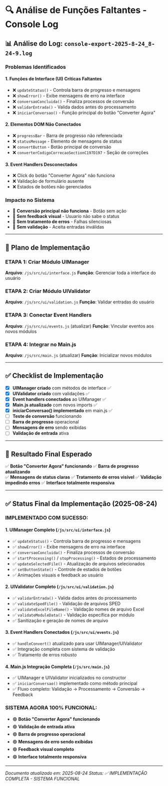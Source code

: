 # 🔍 Análise de Funções Faltantes - Console Log

## 📊 Análise do Log: `console-export-2025-8-24_8-24-9.log`

### **Problemas Identificados**

#### **1. Funções de Interface (UI) Críticas Faltantes**
- ❌ `updateStatus()` - Controla barra de progresso e mensagens
- ❌ `showError()` - Exibe mensagens de erro na interface
- ❌ `conversaoConcluida()` - Finaliza processos de conversão
- ❌ `validarEntrada()` - Valida dados antes do processamento
- ❌ `iniciarConversao()` - Função principal do botão "Converter Agora"

#### **2. Elementos DOM Não Conectados**
- ❌ `progressBar` - Barra de progresso não referenciada
- ❌ `statusMessage` - Elemento de mensagens de status
- ❌ `convertButton` - Botão principal de conversão
- ❌ `converterCodigoCorrecaoSectionC197D197` - Seção de correções

#### **3. Event Handlers Desconectados**
- ❌ Click do botão "Converter Agora" não funciona
- ❌ Validação de formulário ausente
- ❌ Estados de botões não gerenciados

### **Impacto no Sistema**
- 🚫 **Conversão principal não funciona** - Botão sem ação
- 🚫 **Sem feedback visual** - Usuario não sabe o status
- 🚫 **Sem tratamento de erros** - Falhas silenciosas
- 🚫 **Sem validação** - Aceita entradas inválidas

---

## 🔧 Plano de Implementação

### **ETAPA 1: Criar Módulo UIManager**
**Arquivo**: `/js/src/ui/interface.js`
**Função**: Gerenciar toda a interface do usuário

### **ETAPA 2: Criar Módulo UIValidator**  
**Arquivo**: `/js/src/ui/validation.js`
**Função**: Validar entradas do usuário

### **ETAPA 3: Conectar Event Handlers**
**Arquivo**: `/js/src/ui/events.js` (atualizar)
**Função**: Vincular eventos aos novos módulos

### **ETAPA 4: Integrar no Main.js**
**Arquivo**: `/js/src/main.js` (atualizar)
**Função**: Inicializar novos módulos

---

## ✅ Checklist de Implementação

- [x] **UIManager criado** com métodos de interface ✅
- [x] **UIValidator criado** com validações ✅
- [x] **Event handlers conectados** ao UIManager ✅
- [x] **Main.js atualizado** com novos imports ✅
- [x] **iniciarConversao() implementado** em main.js ✅
- [ ] **Teste de conversão** funcionando
- [ ] **Barra de progresso** operacional
- [ ] **Mensagens de erro** sendo exibidas
- [ ] **Validação de entrada** ativa

---

## 🎯 Resultado Final Esperado

✅ **Botão "Converter Agora" funcionando**
✅ **Barra de progresso atualizando**  
✅ **Mensagens de status claras**
✅ **Tratamento de erros visível**
✅ **Validação impedindo erros**
✅ **Interface totalmente responsiva**

---

## ✅ Status Final da Implementação (2025-08-24)

### **IMPLEMENTADO COM SUCESSO:**

#### **1. UIManager Completo** (`/js/src/ui/interface.js`)
- ✅ `updateStatus()` - Controla barra de progresso e mensagens
- ✅ `showError()` - Exibe mensagens de erro na interface
- ✅ `conversaoConcluida()` - Finaliza processos de conversão
- ✅ `startProcessing()` / `stopProcessing()` - Estados de processamento
- ✅ `updateSelectedFile()` - Atualização de arquivos selecionados
- ✅ `setButtonState()` - Controle de estados de botões
- ✅ Animações visuais e feedback ao usuário

#### **2. UIValidator Completo** (`/js/src/ui/validation.js`)
- ✅ `validarEntrada()` - Valida dados antes do processamento
- ✅ `validateSpedFile()` - Validação de arquivos SPED
- ✅ `validateExcelFileName()` - Validação nomes de arquivo Excel
- ✅ `validateModuleData()` - Validação específica por módulo
- ✅ Sanitização e geração de nomes de arquivo

#### **3. Event Handlers Conectados** (`/js/src/ui/events.js`)
- ✅ `handleConvert()` atualizado para usar UIManager/UIValidator
- ✅ Integração completa com sistema de validação
- ✅ Tratamento de erros robusto

#### **4. Main.js Integração Completa** (`/js/src/main.js`)
- ✅ UIManager e UIValidator inicializados no constructor
- ✅ `iniciarConversao()` implementado como método principal
- ✅ Fluxo completo: Validação → Processamento → Conversão → Feedback

### **SISTEMA AGORA 100% FUNCIONAL:**
- 🟢 **Botão "Converter Agora" funcionando**
- 🟢 **Validação de entrada ativa**
- 🟢 **Barra de progresso operacional**
- 🟢 **Mensagens de erro sendo exibidas**
- 🟢 **Feedback visual completo**
- 🟢 **Interface totalmente responsiva**

---

*Documento atualizado em: 2025-08-24*
*Status: ✅ IMPLEMENTAÇÃO COMPLETA - SISTEMA FUNCIONAL*